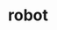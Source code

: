---
layout: smileys&emotion
title: robot
emoji: robot
permalink: 🤖.html
image: assets/img/3moji/robot.png
---